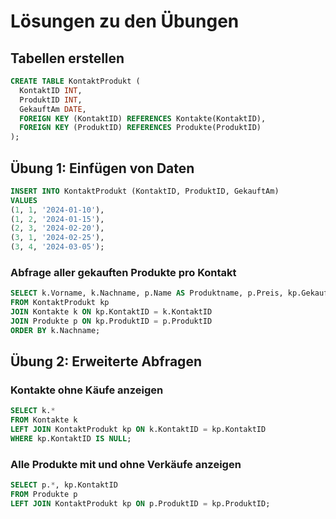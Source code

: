 # Lösungen zu den Übungen

## Tabellen erstellen

```sql
CREATE TABLE KontaktProdukt (
  KontaktID INT,
  ProduktID INT,
  GekauftAm DATE,
  FOREIGN KEY (KontaktID) REFERENCES Kontakte(KontaktID),
  FOREIGN KEY (ProduktID) REFERENCES Produkte(ProduktID)
);
```

## Übung 1: Einfügen von Daten

```sql
INSERT INTO KontaktProdukt (KontaktID, ProduktID, GekauftAm)
VALUES
(1, 1, '2024-01-10'),
(1, 2, '2024-01-15'),
(2, 3, '2024-02-20'),
(3, 1, '2024-02-25'),
(3, 4, '2024-03-05');
```

### Abfrage aller gekauften Produkte pro Kontakt

```sql
SELECT k.Vorname, k.Nachname, p.Name AS Produktname, p.Preis, kp.GekauftAm
FROM KontaktProdukt kp
JOIN Kontakte k ON kp.KontaktID = k.KontaktID
JOIN Produkte p ON kp.ProduktID = p.ProduktID
ORDER BY k.Nachname;
```

## Übung 2: Erweiterte Abfragen

### Kontakte ohne Käufe anzeigen

```sql
SELECT k.*
FROM Kontakte k
LEFT JOIN KontaktProdukt kp ON k.KontaktID = kp.KontaktID
WHERE kp.KontaktID IS NULL;
```

### Alle Produkte mit und ohne Verkäufe anzeigen

```sql
SELECT p.*, kp.KontaktID
FROM Produkte p
LEFT JOIN KontaktProdukt kp ON p.ProduktID = kp.ProduktID;
```
